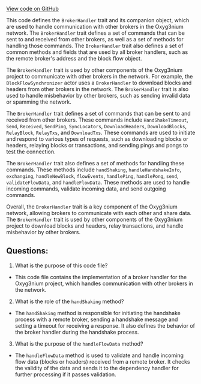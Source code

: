 [View code on GitHub](https://github.com/oxyg3nium/oxyg3nium/flow/src/main/scala/org/oxyg3nium/flow/network/broker/BrokerHandler.scala)

This code defines the `BrokerHandler` trait and its companion object, which are used to handle communication with other brokers in the Oxyg3nium network. The `BrokerHandler` trait defines a set of commands that can be sent to and received from other brokers, as well as a set of methods for handling those commands. The `BrokerHandler` trait also defines a set of common methods and fields that are used by all broker handlers, such as the remote broker's address and the block flow object.

The `BrokerHandler` trait is used by other components of the Oxyg3nium project to communicate with other brokers in the network. For example, the `BlockFlowSynchronizer` actor uses a `BrokerHandler` to download blocks and headers from other brokers in the network. The `BrokerHandler` trait is also used to handle misbehavior by other brokers, such as sending invalid data or spamming the network.

The `BrokerHandler` trait defines a set of commands that can be sent to and received from other brokers. These commands include `HandShakeTimeout`, `Send`, `Received`, `SendPing`, `SyncLocators`, `DownloadHeaders`, `DownloadBlocks`, `RelayBlock`, `RelayTxs`, and `DownloadTxs`. These commands are used to initiate and respond to various types of requests, such as downloading blocks or headers, relaying blocks or transactions, and sending pings and pongs to test the connection.

The `BrokerHandler` trait also defines a set of methods for handling these commands. These methods include `handShaking`, `handleHandshakeInfo`, `exchanging`, `handleNewBlock`, `flowEvents`, `handlePing`, `handlePong`, `send`, `validateFlowData`, and `handleFlowData`. These methods are used to handle incoming commands, validate incoming data, and send outgoing commands.

Overall, the `BrokerHandler` trait is a key component of the Oxyg3nium network, allowing brokers to communicate with each other and share data. The `BrokerHandler` trait is used by other components of the Oxyg3nium project to download blocks and headers, relay transactions, and handle misbehavior by other brokers.
## Questions: 
 1. What is the purpose of this code file?
- This code file contains the implementation of a broker handler for the Oxyg3nium project, which handles communication with other brokers in the network.

2. What is the role of the `handShaking` method?
- The `handShaking` method is responsible for initiating the handshake process with a remote broker, sending a handshake message and setting a timeout for receiving a response. It also defines the behavior of the broker handler during the handshake process.

3. What is the purpose of the `handleFlowData` method?
- The `handleFlowData` method is used to validate and handle incoming flow data (blocks or headers) received from a remote broker. It checks the validity of the data and sends it to the dependency handler for further processing if it passes validation.